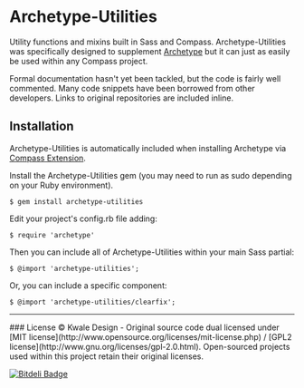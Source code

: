 Archetype-Utilities
===================

Utility functions and mixins built in Sass and Compass. Archetype-Utilities was
specifically designed to supplement
[Archetype](https://github.com/kwaledesign/Archetype) but it can just as easily
be used within any Compass project.

Formal documentation hasn't yet been tackled, but the code is fairly well
commented. Many code snippets have been borrowed from other developers. Links to original
repositories are included inline.

## Installation
Archetype-Utilities is automatically included when installing Archetype via
[Compass Extension](https://github.com/kwaledesign/Archetype-Compass).

Install the Archetype-Utilities gem (you may need to run as sudo depending on your Ruby environment).

```
$ gem install archetype-utilities
```

Edit your project's config.rb file adding:

```
$ require 'archetype'
```

Then you can include all of Archetype-Utilities within your main Sass partial:

```
$ @import 'archetype-utilities';
```

Or, you can include a specific component:

```
$ @import 'archetype-utilities/clearfix';
```

<hr>
### License
© Kwale Design - Original source code dual licensed under [MIT license](http://www.opensource.org/licenses/mit-license.php) / [GPL2 license](http://www.gnu.org/licenses/gpl-2.0.html). Open-sourced projects used within this project retain their original licenses.



[![Bitdeli Badge](https://d2weczhvl823v0.cloudfront.net/kwaledesign/archetype-utilities/trend.png)](https://bitdeli.com/free "Bitdeli Badge")

